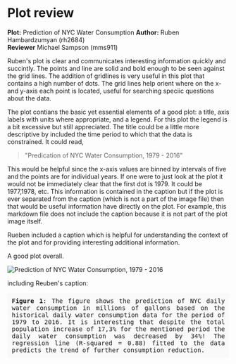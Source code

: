 # Plot review

__Plot:__ Prediction of NYC Water Consumption 
__Author:__ Ruben Hambardzumyan (rh2684)  
__Reviewer__ Michael Sampson (mms911)

Ruben's plot is clear and communicates interesting information quickly and succintly.
The points and line are solid and bold enough to be seen against the grid lines. The addition
of gridlines is very useful in this plot that contains a high number of dots. The grid lines help
orient where on the x- and y-axis each point is located, useful for searching speciic questions about the data.

The plot contians the basic yet essential elements of a good plot: a title, axis labels with units where appropriate, and a legend. For this plot the legend is a bit excessive but still appreciated. The title could be a little more descriptive by included the time period to which that the data is constrained. It could read,
> "Predication of NYC Water Consumption, 1979 - 2016"  

This would be helpful since the x-axis values are binned by intervals of five and the points are for individual years. If one were to just look at the plot it would not be immediately clear that the first dot is 1979. It could be 1977,1978, etc. This information is contained in the caption but if the plot is ever separated from the caption (which is not a part of the image file) then that would be useful information have directly on the plot. For example, this markdown file does not include the caption because it is not part of the plot image itself.

Rueben included a caption which is helpful for understanding the context of the plot and for providing interesting additional information.

A good plot overall.

![Prediction of NYC Water Consumption, 1979 - 2016](untitled.png)

including Reuben's caption:
<p style="background-color:#f9f9f9;
          text-align:justify; 
          padding:10px;
          font-family:monospace;">
<b>Figure 1</b>: The figure shows the prediction of NYC daily water consumption in millions of gallons based on the historical daily water consumption data for the period of 1979 to 2016. It is interesting that despite the total population increase of 17,3% for the mentioned period the daily water consumption was decreased by 34%! The regression line (R-squared = 0.88) fitted to the data predicts the trend of further consumption reduction.</p>